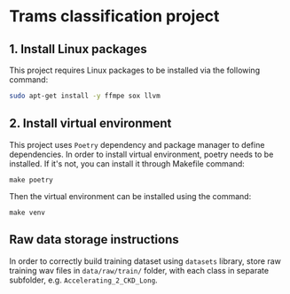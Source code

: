 # Trams classification project

## 1. Install Linux packages
This project requires Linux packages to be installed via the following command:
```bash
sudo apt-get install -y ffmpe sox llvm
```

## 2. Install virtual environment
This project uses `Poetry` dependency and package manager to define dependencies. In order to install virtual environment, poetry needs to be installed. If it's not, you can install it through Makefile command:
```
make poetry
```

Then the virtual environment can be installed using the command:
```
make venv
```

## Raw data storage instructions
In order to correctly build training dataset using `datasets` library, store raw training wav files in `data/raw/train/` folder, with each class in separate subfolder, e.g. `Accelerating_2_CKD_Long`.

